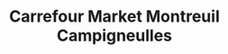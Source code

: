 ---
title: "Carrefour Market Montreuil Campigneulles"
url: /campigneulles-les-petites/carrefour-market-montreuil-campigneulles/
shop: Supermarkt
---